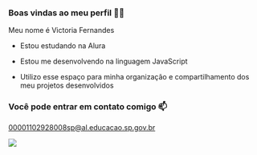 ### Boas vindas ao meu perfil 💙💙

Meu nome é Victoria Fernandes 

- Estou estudando na Alura

- Estou me desenvolvendo na linguagem JavaScript

- Utilizo esse espaço para minha organização e compartilhamento dos meu projetos desenvolvidos
  
### Você pode entrar em contato comigo 📫

00001102928008sp@al.educacao.sp.gov.br

![](https://media1.tenor.com/m/7FYpoXfpAIUAAAAd/snowball-bunny.gif)



